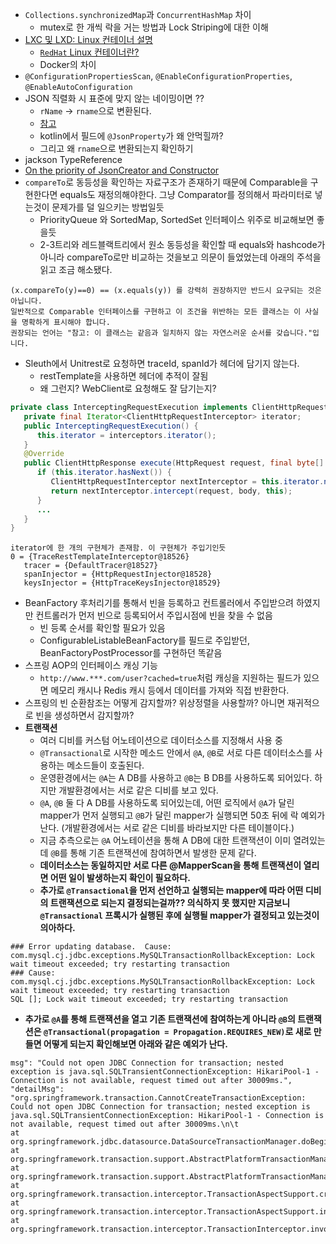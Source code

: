 - `Collections.synchronizedMap`과 `ConcurrentHashMap` 차이
   - mutex로 한 개씩 락을 거는 방법과 Lock Striping에 대한 이해
- [LXC 및 LXD: Linux 컨테이너 설명](https://www.sumologickorea.com/blog/lxc-lxd-linux-containers/)
   - [`RedHat` Linux 컨테이너란?](https://www.redhat.com/ko/topics/containers/whats-a-linux-container)
   - Docker의 차이
- `@ConfigurationPropertiesScan`, `@EnableConfigurationProperties`, `@EnableAutoConfiguration`
- JSON 직렬화 시 표준에 맞지 않는 네이밍이면 ??
   - `rName` -> `rname`으로 변환된다.
   - [참고](https://unhosted.tistory.com/82)
   - kotlin에서 필드에 `@JsonProperty`가 왜 안먹힐까?
   - 그리고 왜 `rname`으로 변환되는지 확인하기
- jackson TypeReference
- [On the priority of JsonCreator and Constructor](https://github.com/FasterXML/jackson-module-kotlin/issues/514)
- `compareTo`로 동등성을 확인하는 자료구조가 존재하기 때문에 Comparable을 구현한다면 equals도 재정의해야한다. 그냥 Comparator를 정의해서 파라미터로 넣는것이 문제가를 덜 일으키는 방법일듯
   - PriorityQueue 와 SortedMap, SortedSet 인터페이스 위주로 비교해보면 좋을듯
   - 2-3트리와 레드블랙트리에서 원소 동등성을 확인할 때 equals와 hashcode가 아니라 compareTo로만 비교하는 것을보고 의문이 들었었는데 아래의 주석을 읽고 조금 해소됐다.

```
(x.compareTo(y)==0) == (x.equals(y)) 를 강력히 권장하지만 반드시 요구되는 것은 아닙니다.
일반적으로 Comparable 인터페이스를 구현하고 이 조건을 위반하는 모든 클래스는 이 사실을 명확하게 표시해야 합니다.
권장되는 언어는 "참고: 이 클래스는 같음과 일치하지 않는 자연스러운 순서를 갖습니다."입니다.
```

- Sleuth에서 Unitrest로 요청하면 traceId, spanId가 헤더에 담기지 않는다.
   - restTemplate을 사용하면 헤더에 추적이 잘됨
   - 왜 그런지? WebClient로 요청해도 잘 담기는지?
```java
private class InterceptingRequestExecution implements ClientHttpRequestExecution {
   private final Iterator<ClientHttpRequestInterceptor> iterator;
   public InterceptingRequestExecution() {
      this.iterator = interceptors.iterator();
   }
   @Override
   public ClientHttpResponse execute(HttpRequest request, final byte[] body) throws IOException {
      if (this.iterator.hasNext()) {
         ClientHttpRequestInterceptor nextInterceptor = this.iterator.next();
         return nextInterceptor.intercept(request, body, this);
      }
      ...
   }
}
```
```
iterator에 한 개의 구현체가 존재함. 이 구현체가 주입기인듯
0 = {TraceRestTemplateInterceptor@18526} 
   tracer = {DefaultTracer@18527} 
   spanInjector = {HttpRequestInjector@18528} 
   keysInjector = {HttpTraceKeysInjector@18529} 
```

- BeanFactory 후처리기를 통해서 빈을 등록하고 컨트롤러에서 주입받으려 하였지만 컨트롤러가 먼저 빈으로 등록되어서 주입시점에 빈을 찾을 수 없음
  - 빈 등록 순서를 확인할 필요가 있음
  - ConfigurableListableBeanFactory를 필드로 주입받던, BeanFactoryPostProcessor를 구현하던 똑같음
- 스프링 AOP의 인터페이스 캐싱 기능
  - `http://www.***.com/user?cached=true`처럼 캐싱을 지원하는 필드가 있으면 메모리 캐시나 Redis 캐시 등에서 데이터를 가져와 직접 반환한다.
- 스프링의 빈 순환참조는 어떻게 감지할까? 위상정렬을 사용할까? 아니면 재귀적으로 빈을 생성하면서 감지할까?
- **트랜잭션**
  - 여러 디비를 커스텀 어노테이션으로 데이터소스를 지정해서 사용 중
  - `@Transactional`로 시작한 메소드 안에서 `@A`, `@B`로 서로 다른 데이터소스를 사용하는 메소드들이 호출된다.
  - 운영환경에서는 `@A`는 A DB를 사용하고 `@B`는 B DB를 사용하도록 되어있다. 하지만 개발환경에서는 서로 같은 디비를 보고 있다.
  - `@A`, `@B` 둘 다 A DB를 사용하도록 되어있는데, 어떤 로직에서 `@A`가 달린 mapper가 먼저 실행되고 `@B`가 달린 mapper가 실행되면 50초 뒤에 락 예외가 난다. (개발환경에서는 서로 같은 디비를 바라보지만 다른 테이블이다.)
  - 지금 추측으로는 `@A` 어노테이션을 통해 A DB에 대한 트랜잭션이 이미 열려있는데 `@B`를 통해 기존 트랜잭션에 참여하면서 발생한 문제 같다.
  - **데이터소스는 동일하지만 서로 다른 @MapperScan을 통해 트랜잭션이 열리면 어떤 일이 발생하는지 확인이 필요하다.**
  - **추가로 `@Transactional`을 먼저 선언하고 실행되는 mapper에 따라 어떤 디비의 트랜잭션으로 되는지 결정되는걸까?? 의식하지 못 했지만 지금보니 `@Transactional` 프록시가 실행된 후에 실행될 mapper가 결정되고 있는것이 의아하다.**

```
### Error updating database.  Cause: com.mysql.cj.jdbc.exceptions.MySQLTransactionRollbackException: Lock wait timeout exceeded; try restarting transaction
### Cause: com.mysql.cj.jdbc.exceptions.MySQLTransactionRollbackException: Lock wait timeout exceeded; try restarting transaction
SQL []; Lock wait timeout exceeded; try restarting transaction
```

- **추가로 `@A`를 통해 트랜잭션을 열고 기존 트랜잭션에 참여하는게 아니라 `@B`의 트랜잭션은 `@Transactional(propagation = Propagation.REQUIRES_NEW)`로 새로 만들면 어떻게 되는지 확인해보면 아래와 같은 예외가 난다.**

```
msg": "Could not open JDBC Connection for transaction; nested exception is java.sql.SQLTransientConnectionException: HikariPool-1 - Connection is not available, request timed out after 30009ms.",
"detailMsg": "org.springframework.transaction.CannotCreateTransactionException: Could not open JDBC Connection for transaction; nested exception is java.sql.SQLTransientConnectionException: HikariPool-1 - Connection is not available, request timed out after 30009ms.\n\t
at org.springframework.jdbc.datasource.DataSourceTransactionManager.doBegin(DataSourceTransactionManager.java:289)\n\t
at org.springframework.transaction.support.AbstractPlatformTransactionManager.handleExistingTransaction(AbstractPlatformTransactionManager.java:433)\n\t
at org.springframework.transaction.support.AbstractPlatformTransactionManager.getTransaction(AbstractPlatformTransactionManager.java:353)\n\t
at org.springframework.transaction.interceptor.TransactionAspectSupport.createTransactionIfNecessary(TransactionAspectSupport.java:463)\n\t
at org.springframework.transaction.interceptor.TransactionAspectSupport.invokeWithinTransaction(TransactionAspectSupport.java:277)\n\t
at org.springframework.transaction.interceptor.TransactionInterceptor.invoke
```